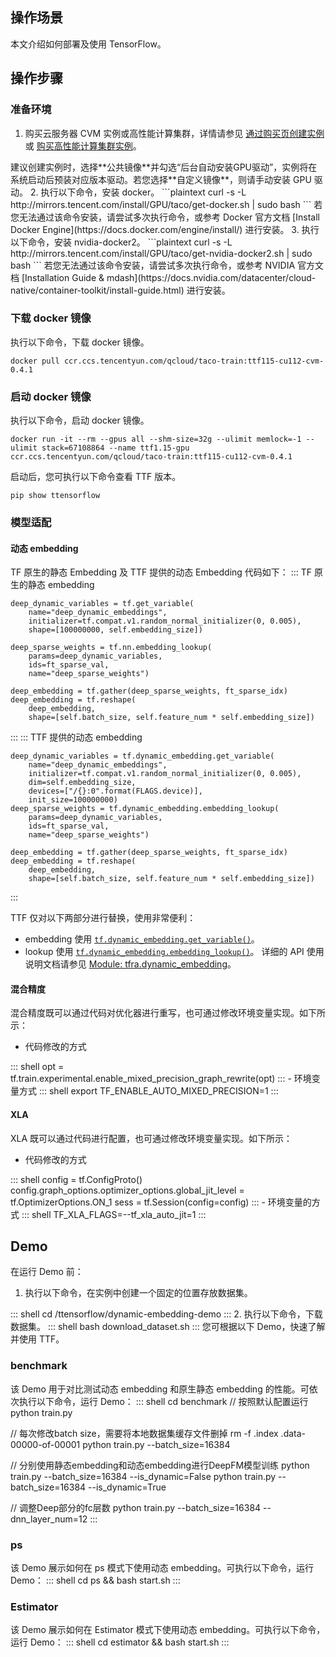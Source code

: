 ## 操作场景
本文介绍如何部署及使用 TensorFlow。


## 操作步骤

### 准备环境
1. 购买云服务器 CVM 实例或高性能计算集群，详情请参见 [通过购买页创建实例](https://cloud.tencent.com/document/product/213/4855) 或 [购买高性能计算集群实例](https://cloud.tencent.com/document/product/386/63434)。
<dx-alert infotype="explain" title="">
建议创建实例时，选择**公共镜像**并勾选“后台自动安装GPU驱动”，实例将在系统启动后预装对应版本驱动。若您选择**自定义镜像**，则请手动安装 GPU 驱动。
</dx-alert>
2. 执行以下命令，安装 docker。
```plaintext
curl -s -L http://mirrors.tencent.com/install/GPU/taco/get-docker.sh | sudo bash
```
若您无法通过该命令安装，请尝试多次执行命令，或参考 Docker 官方文档 [Install Docker Engine](https://docs.docker.com/engine/install/) 进行安装。
3. 执行以下命令，安装 nvidia-docker2。
```plaintext
curl -s -L http://mirrors.tencent.com/install/GPU/taco/get-nvidia-docker2.sh | sudo bash
```
若您无法通过该命令安装，请尝试多次执行命令，或参考 NVIDIA 官方文档 [Installation Guide & mdash](https://docs.nvidia.com/datacenter/cloud-native/container-toolkit/install-guide.html) 进行安装。

### 下载 docker 镜像
执行以下命令，下载 docker 镜像。
```plaintext
docker pull ccr.ccs.tencentyun.com/qcloud/taco-train:ttf115-cu112-cvm-0.4.1
```

### 启动 docker 镜像
执行以下命令，启动 docker 镜像。
```plaintext
docker run -it --rm --gpus all --shm-size=32g --ulimit memlock=-1 --ulimit stack=67108864 --name ttf1.15-gpu ccr.ccs.tencentyun.com/qcloud/taco-train:ttf115-cu112-cvm-0.4.1
```
启动后，您可执行以下命令查看 TTF 版本。
```plaintext
pip show ttensorflow
```


### 模型适配

#### 动态 embedding
TF 原生的静态 Embedding 及 TTF 提供的动态 Embedding 代码如下：
<dx-tabs>
::: TF 原生的静态 embedding

```
deep_dynamic_variables = tf.get_variable(
    name="deep_dynamic_embeddings",
    initializer=tf.compat.v1.random_normal_initializer(0, 0.005),
    shape=[100000000, self.embedding_size])
    
deep_sparse_weights = tf.nn.embedding_lookup(
    params=deep_dynamic_variables,
    ids=ft_sparse_val,
    name="deep_sparse_weights")
    
deep_embedding = tf.gather(deep_sparse_weights, ft_sparse_idx)
deep_embedding = tf.reshape(
    deep_embedding,
    shape=[self.batch_size, self.feature_num * self.embedding_size])
```


:::
::: TTF 提供的动态 embedding

```
deep_dynamic_variables = tf.dynamic_embedding.get_variable(       
    name="deep_dynamic_embeddings",                               
    initializer=tf.compat.v1.random_normal_initializer(0, 0.005), 
    dim=self.embedding_size,                                      
    devices=["/{}:0".format(FLAGS.device)],                       
    init_size=100000000)                                           
deep_sparse_weights = tf.dynamic_embedding.embedding_lookup(      
    params=deep_dynamic_variables,                                
    ids=ft_sparse_val,                                            
    name="deep_sparse_weights")   
       
deep_embedding = tf.gather(deep_sparse_weights, ft_sparse_idx)    
deep_embedding = tf.reshape(
    deep_embedding,
    shape=[self.batch_size, self.feature_num * self.embedding_size])
```

:::
</dx-tabs>

TTF 仅对以下两部分进行替换，使用非常便利：
-  embedding 使用 [`tf.dynamic_embedding.get_variable()`](https://github.com/tensorflow/recommenders-addons/blob/master/docs/api_docs/tfra/dynamic_embedding/get_variable.md)。
- lookup 使用 [`tf.dynamic_embedding.embedding_lookup()`](https://github.com/tensorflow/recommenders-addons/blob/master/docs/api_docs/tfra/dynamic_embedding/embedding_lookup.md)。
详细的 API 使用说明文档请参见 [Module: tfra.dynamic_embedding](https://github.com/tensorflow/recommenders-addons/blob/master/docs/api_docs/tfra/dynamic_embedding.md)。

#### 混合精度

混合精度既可以通过代码对优化器进行重写，也可通过修改环境变量实现。如下所示：
- 代码修改的方式
<dx-codeblock>
:::  shell
opt = tf.train.experimental.enable_mixed_precision_graph_rewrite(opt)
:::
</dx-codeblock>
- 环境变量方式
<dx-codeblock>
:::  shell
export TF_ENABLE_AUTO_MIXED_PRECISION=1
:::
</dx-codeblock>

#### XLA
XLA 既可以通过代码进行配置，也可通过修改环境变量实现。如下所示：
- 代码修改的方式
<dx-codeblock>
:::  shell
config = tf.ConfigProto()
config.graph_options.optimizer_options.global_jit_level = tf.OptimizerOptions.ON_1
sess = tf.Session(config=config)
:::
</dx-codeblock>
- 环境变量的方式
<dx-codeblock>
:::  shell
TF_XLA_FLAGS=--tf_xla_auto_jit=1
:::
</dx-codeblock>


## Demo
在运行 Demo 前：
1. 执行以下命令，在实例中创建一个固定的位置存放数据集。
<dx-codeblock>
:::  shell
cd /ttensorflow/dynamic-embedding-demo
:::
</dx-codeblock>
2. 执行以下命令，下载数据集。
<dx-codeblock>
:::  shell
bash download_dataset.sh 
:::
</dx-codeblock>
您可根据以下 Demo，快速了解并使用 TTF。

### benchmark
该 Demo 用于对比测试动态 embedding 和原生静态 embedding 的性能。可依次执行以下命令，运行 Demo：
<dx-codeblock>
:::  shell
cd benchmark
// 按照默认配置运行
python train.py

// 每次修改batch size，需要将本地数据集缓存文件删掉
rm -f .index .data-00000-of-00001
python train.py --batch_size=16384

// 分别使用静态embedding和动态embedding进行DeepFM模型训练
python train.py --batch_size=16384 --is_dynamic=False
python train.py --batch_size=16384 --is_dynamic=True

// 调整Deep部分的fc层数
python train.py --batch_size=16384 --dnn_layer_num=12
:::
</dx-codeblock>

### ps
该 Demo 展示如何在 ps 模式下使用动态 embedding。可执行以下命令，运行 Demo：
<dx-codeblock>
:::  shell
cd ps && bash start.sh
:::
</dx-codeblock>

### Estimator
该 Demo 展示如何在 Estimator 模式下使用动态 embedding。可执行以下命令，运行 Demo：
<dx-codeblock>
:::  shell
cd estimator && bash start.sh
:::
</dx-codeblock>




